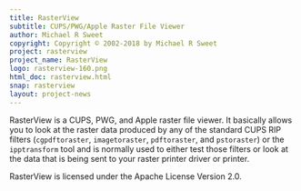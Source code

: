 ```yaml
---
title: RasterView
subtitle: CUPS/PWG/Apple Raster File Viewer
author: Michael R Sweet
copyright: Copyright © 2002-2018 by Michael R Sweet
project: rasterview
project_name: RasterView
logo: rasterview-160.png
html_doc: rasterview.html
snap: rasterview
layout: project-news
---
```


RasterView is a CUPS, PWG, and Apple raster file viewer.  It basically allows
you to look at the raster data produced by any of the standard CUPS RIP filters
(`cgpdftoraster`, `imagetoraster`, `pdftoraster`, and `pstoraster`) or the
`ipptransform` tool and is normally used to either test those filters or look
at the data that is being sent to your raster printer driver or printer.

RasterView is licensed under the Apache License Version 2.0.
